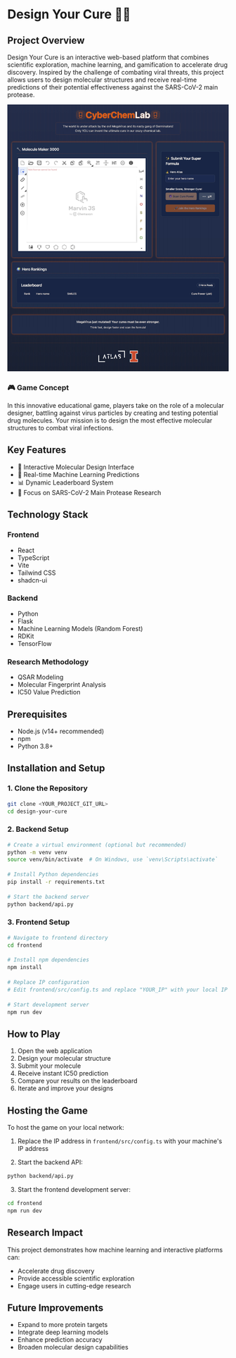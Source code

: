 # Design Your Cure 🦠🔬

## Project Overview

Design Your Cure is an interactive web-based platform that combines scientific exploration, machine learning, and gamification to accelerate drug discovery. Inspired by the challenge of combating viral threats, this project allows users to design molecular structures and receive real-time predictions of their potential effectiveness against the SARS-CoV-2 main protease.

![Hero Fighting Viruses](game_screenshot.JPG)

### 🎮 Game Concept

In this innovative educational game, players take on the role of a molecular designer, battling against virus particles by creating and testing potential drug molecules. Your mission is to design the most effective molecular structures to combat viral infections.

## Key Features

- 🧪 Interactive Molecular Design Interface
- 🤖 Real-time Machine Learning Predictions
- 📊 Dynamic Leaderboard System
- 🎯 Focus on SARS-CoV-2 Main Protease Research

## Technology Stack

### Frontend
- React
- TypeScript
- Vite
- Tailwind CSS
- shadcn-ui

### Backend
- Python
- Flask
- Machine Learning Models (Random Forest)
- RDKit
- TensorFlow

### Research Methodology
- QSAR Modeling
- Molecular Fingerprint Analysis
- IC50 Value Prediction

## Prerequisites

- Node.js (v14+ recommended)
- npm
- Python 3.8+

## Installation and Setup

### 1. Clone the Repository

```bash
git clone <YOUR_PROJECT_GIT_URL>
cd design-your-cure
```

### 2. Backend Setup

```bash
# Create a virtual environment (optional but recommended)
python -m venv venv
source venv/bin/activate  # On Windows, use `venv\Scripts\activate`

# Install Python dependencies
pip install -r requirements.txt

# Start the backend server
python backend/api.py
```

### 3. Frontend Setup

```bash
# Navigate to frontend directory
cd frontend

# Install npm dependencies
npm install

# Replace IP configuration
# Edit frontend/src/config.ts and replace "YOUR_IP" with your local IP address

# Start development server
npm run dev
```

## How to Play

1. Open the web application
2. Design your molecular structure
3. Submit your molecule
4. Receive instant IC50 prediction
5. Compare your results on the leaderboard
6. Iterate and improve your designs

## Hosting the Game

To host the game on your local network:

1. Replace the IP address in `frontend/src/config.ts` with your machine's IP address

2. Start the backend API:
```bash
python backend/api.py
```

3. Start the frontend development server:
```bash
cd frontend
npm run dev
```

## Research Impact

This project demonstrates how machine learning and interactive platforms can:
- Accelerate drug discovery
- Provide accessible scientific exploration
- Engage users in cutting-edge research

## Future Improvements

- Expand to more protein targets
- Integrate deep learning models
- Enhance prediction accuracy
- Broaden molecular design capabilities
